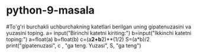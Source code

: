 # python-9-masala
#To'g'ri burchakli uchburchakning katetlari berilgan uning gipatenuzasini va yuzasini toping.
a= input("Birinchi katetni kiriting:")
b=input("Ikkinchi katetni toping:")
a=float(a)
b=float(b)
c=(a**2+b**2)**(1/2)
S=(a*b)/2
print("gipatenuzasi", c , "ga teng. Yuzasi", S, "ga teng")                          
